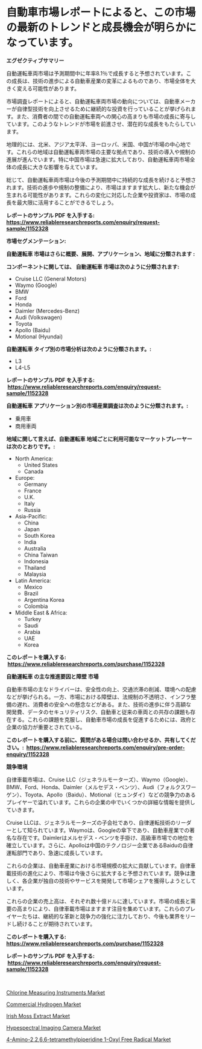 <p><h1>自動車市場レポートによると、この市場の最新のトレンドと成長機会が明らかになっています。</h1></p><p><strong>エグゼクティブサマリー</strong></p>
<p><p>自動運転車両市場は予測期間中に年率8.1％で成長すると予想されています。この成長は、技術の進歩による自動車産業の変革によるものであり、市場全体を大きく変える可能性があります。</p><p>市場調査レポートによると、自動運転車両市場の動向については、自動車メーカーが自律型技術を向上させるために継続的な投資を行っていることが挙げられます。また、消費者の間での自動運転車両への関心の高まりも市場の成長に寄与しています。このようなトレンドが市場を前進させ、潜在的な成長をもたらしています。</p><p>地理的には、北米、アジア太平洋、ヨーロッパ、米国、中国が市場の中心地です。これらの地域は自動運転車両市場の主要な拠点であり、技術の導入や規制の進展が進んでいます。特に中国市場は急速に拡大しており、自動運転車両市場全体の成長に大きな影響を与えています。</p><p>総じて、自動運転車両市場は今後の予測期間中に持続的な成長を続けると予想されます。技術の進歩や規制の整備により、市場はますます拡大し、新たな機会が生まれる可能性があります。これらの変化に対応した企業や投資家は、市場の成長を最大限に活用することができるでしょう。</p></p>
<p><strong>レポートのサンプル PDF を入手する: <a href="https://www.reliableresearchreports.com/enquiry/request-sample/1152328">https://www.reliableresearchreports.com/enquiry/request-sample/1152328</a></strong></p>
<p><strong>市場セグメンテーション:</strong></p>
<p><strong> 自動運転車 市場はさらに概要、展開、アプリケーション、地域に分類されます :</strong></p>
<p><strong>コンポーネントに関しては、 自動運転車 市場は次のように分類されます: &nbsp;</strong></p>
<p><ul><li>Cruise LLC (General Motors)</li><li>Waymo (Google)</li><li>BMW</li><li>Ford</li><li>Honda</li><li>Daimler (Mercedes-Benz)</li><li>Audi (Volkswagen)</li><li>Toyota</li><li>Apollo (Baidu)</li><li>Motional (Hyundai)</li></ul></p>
<p><strong> 自動運転車 タイプ別の市場分析は次のように分類されます。:</strong></p>
<p><ul><li>L3</li><li>L4-L5</li></ul></p>
<p><strong>レポートのサンプル PDF を入手する: &nbsp;<a href="https://www.reliableresearchreports.com/enquiry/request-sample/1152328">https://www.reliableresearchreports.com/enquiry/request-sample/1152328</a></strong></p>
<p><strong> 自動運転車 アプリケーション別の市場産業調査は次のように分類されます。:</strong></p>
<p><ul><li>乗用車</li><li>商用車両</li></ul></p>
<p><strong>地域に関して言えば、自動運転車 地域ごとに利用可能なマーケットプレーヤーは次のとおりです。:</strong></p>
<p><ul>
    <li>
        North America:
        <ul>
            <li>United States</li>
            <li>Canada</li>
        </ul>
    </li>
    <li>
        Europe:
        <ul>
            <li>Germany</li>
            <li>France</li>
            <li>U.K.</li>
            <li>Italy</li>
            <li>Russia</li>
        </ul>
    </li>
    <li>
        Asia-Pacific:
        <ul>
            <li>China</li>
            <li>Japan</li>
            <li>South Korea</li>
            <li>India</li>
            <li>Australia</li>
            <li>China Taiwan</li>
            <li>Indonesia</li>
            <li>Thailand</li>
            <li>Malaysia</li>
        </ul>
    </li>
    <li>
        Latin America:
        <ul>
            <li>Mexico</li>
            <li>Brazil</li>
            <li>Argentina Korea</li>
            <li>Colombia</li>
        </ul>
    </li>
    <li>
        Middle East & Africa:
        <ul>
            <li>Turkey</li>
            <li>Saudi</li>
            <li>Arabia</li>
            <li>UAE</li>
            <li>Korea</li>
        </ul>
    </li>
    </ul></p>
<p><strong>このレポートを購入する: &nbsp;<a href="https://www.reliableresearchreports.com/purchase/1152328">https://www.reliableresearchreports.com/purchase/1152328</a></strong></p>
<p><strong>自動運転車 の主な推進要因と障壁 市場</strong></p>
<p><p>自動車市場の主なドライバーは、安全性の向上、交通渋滞の削減、環境への配慮などが挙げられる。一方、市場における障壁は、法規制の不透明さ、インフラ整備の遅れ、消費者の安全への懸念などがある。また、技術の進歩に伴う高額な開発費、データのセキュリティリスク、自動車と従来の車両との共存の課題も存在する。これらの課題を克服し、自動車市場の成長を促進するためには、政府と企業の協力が重要とされている。</p></p>
<p><strong>このレポートを購入する前に、質問がある場合は問い合わせるか、共有してください。:&nbsp; <a href="https://www.reliableresearchreports.com/enquiry/pre-order-enquiry/1152328">https://www.reliableresearchreports.com/enquiry/pre-order-enquiry/1152328</a></strong></p>
<p><strong>競争環境</strong></p>
<p><p>自律車載市場は、Cruise LLC（ジェネラルモーターズ）、Waymo（Google）、BMW、Ford、Honda、Daimler（メルセデス・ベンツ）、Audi（フォルクスワーゲン）、Toyota、Apollo（Baidu）、Motional（ヒュンダイ）などの競争力のあるプレイヤーで溢れています。これらの企業の中でいくつかの詳細な情報を提供していきます。</p><p>Cruise LLCは、ジェネラルモーターズの子会社であり、自律運転技術のリーダーとして知られています。Waymoは、Googleの傘下であり、自動車産業での著名な存在です。Daimlerはメルセデス・ベンツを手掛け、高級車市場での地位を確立しています。さらに、Apolloは中国のテクノロジー企業であるBaiduの自律運転部門であり、急速に成長しています。</p><p>これらの企業は、自動車産業における市場規模の拡大に貢献しています。自律車載技術の進化により、市場は今後さらに拡大すると予想されています。競争は激しく、各企業が独自の技術やサービスを開発して市場シェアを獲得しようとしています。</p><p>これらの企業の売上高は、それぞれ数十億ドルに達しています。市場の成長と需要の高まりにより、自律車載市場はますます注目を集めています。これらのプレイヤーたちは、継続的な革新と競争力の強化に注力しており、今後も業界をリードし続けることが期待されています。</p></p>
<p><strong>このレポートを購入する: &nbsp; <a href="https://www.reliableresearchreports.com/purchase/1152328">https://www.reliableresearchreports.com/purchase/1152328</a></strong></p>
<p><strong>レポートのサンプル PDF を入手する: &nbsp;<a href="https://www.reliableresearchreports.com/enquiry/request-sample/1152328">https://www.reliableresearchreports.com/enquiry/request-sample/1152328</a></strong><strong></strong></p>
<p>&nbsp;</p>
<p><p><a href="https://issuu.com/reportprime-2/docs/chlorine-measuring-instruments-market-size-2030.pp">Chlorine Measuring Instruments Market</a></p><p><a href="https://github.com/dringals/Market-Research-Report-List-3/blob/main/commercial-hydrogen-market.md">Commercial Hydrogen Market</a></p><p><a href="https://github.com/lbird53714/Market-Research-Report-List-3/blob/main/irish-moss-extract-market.md">Irish Moss Extract Market</a></p><p><a href="https://thundering-castanet-c65.notion.site/Hypespectral-Imaging-Camera-Market-Research-Report-Provides-Critical-Insights-that-can-help-Shape-Bu-2a88598123a84d85a54874e9e6455444">Hypespectral Imaging Camera Market</a></p><p><a href="https://issuu.com/reportprime-2/docs/4-amino-2266-tetramethylpiperidine-1-oxyl-free-rad">4-Amino-2,2,6,6-tetramethylpiperidine 1-Oxyl Free Radical Market</a></p></p>